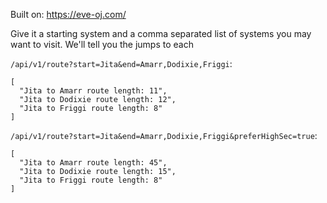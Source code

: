 Built on: https://eve-oj.com/

Give it a starting system and a comma separated list of systems you may want to visit. We'll tell you the jumps to each

`/api/v1/route?start=Jita&end=Amarr,Dodixie,Friggi`:

```
[
  "Jita to Amarr route length: 11",
  "Jita to Dodixie route length: 12",
  "Jita to Friggi route length: 8"
]
```

`/api/v1/route?start=Jita&end=Amarr,Dodixie,Friggi&preferHighSec=true`:

```
[
  "Jita to Amarr route length: 45",
  "Jita to Dodixie route length: 15",
  "Jita to Friggi route length: 8"
]
```
